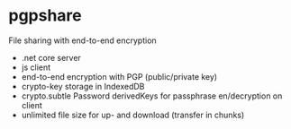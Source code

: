 # pgpshare

File sharing with end-to-end encryption

- .net core server
- js client
- end-to-end encryption with PGP (public/private key)
- crypto-key storage in IndexedDB
- crypto.subtle Password derivedKeys for passphrase en/decryption on client
- unlimited file size for up- and download (transfer in chunks)

